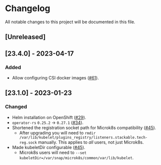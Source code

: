 # Changelog

All notable changes to this project will be documented in this file.

## [Unreleased]

## [23.4.0] - 2023-04-17

### Added

- Allow configuring CSI docker images ([#61]).

[#61]: https://github.com/stackabletech/listener-operator/pull/61

## [23.1.0] - 2023-01-23

### Changed

- Helm installation on OpenShift ([#29]).
- `operator-rs` `0.25.2` -> `0.27.1` ([#34]).
- Shortened the registration socket path for Microk8s compatibility ([#45]).
  - After upgrading you will need to
    `rmdir /var/lib/kubelet/plugins_registry/listeners.stackable.tech-reg.sock` manually.
    This applies to *all* users, not just Microk8s.
- Made kubeletDir configurable ([#45]).
  - Microk8s users will need to `--set kubeletDir=/var/snap/microk8s/common/var/lib/kubelet`.


[#29]: https://github.com/stackabletech/listener-operator/pull/29
[#34]: https://github.com/stackabletech/listener-operator/pull/34
[#45]: https://github.com/stackabletech/listener-operator/pull/45

